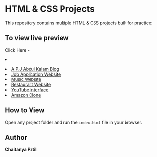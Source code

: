 # HTML & CSS Projects

This repository contains multiple HTML & CSS projects built for practice:

## To view live preview

Click Here - <li><a href="https://chaitanya3107-p.github.io/HTML-CSS-Projects/index.html"></a></li>

<li><a href="https://chaitanya3107-p.github.io/HTML-CSS-Projects/A.P.J%20Abdul%20Kalam%20Blog/">A.P.J Abdul Kalam Blog</a></li>
    <li><a href="https://chaitanya3107-p.github.io/HTML-CSS-Projects/Job%20application%20(web)/">Job Application Website</a></li>
    <li><a href="https://chaitanya3107-p.github.io/HTML-CSS-Projects/Music%20Website/">Music Website</a></li>
    <li><a href="https://chaitanya3107-p.github.io/HTML-CSS-Projects/Restaurant%20Website/">Restaurant Website</a></li>
    <li><a href="https://chaitanya3107-p.github.io/HTML-CSS-Projects/Youtube%20Interface/">YouTube Interface</a></li>
    <li><a href="https://chaitanya3107-p.github.io/HTML-CSS-Projects/index.html">Amazon Clone</a></li>

## How to View

Open any project folder and run the `index.html` file in your browser.

## Author

**Chaitanya Patil**
